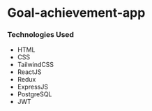 # Goal-achievement-app

### Technologies Used
- HTML
- CSS
- TailwindCSS
- ReactJS
- Redux
- ExpressJS
- PostgreSQL
- JWT
